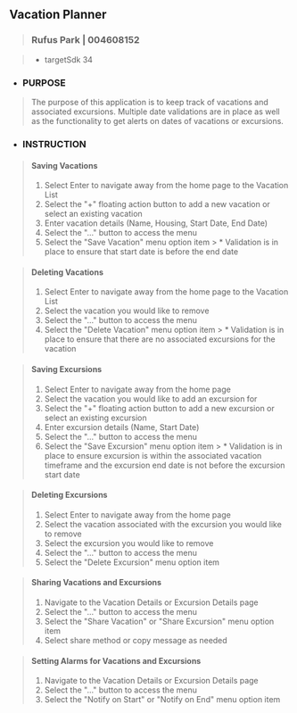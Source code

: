 ## Vacation Planner
> ### Rufus Park | 004608152

> * targetSdk 34
    <br>

* ### PURPOSE
>The purpose of this application is to keep track of vacations and associated excursions. Multiple date validations are in place as well as the functionality to get alerts on dates of vacations or excursions.


* ### INSTRUCTION
> #### Saving Vacations
> 1. Select Enter to navigate away from the home page to the Vacation List
> 2. Select the "+" floating action button to add a new vacation or select an existing vacation
> 3. Enter vacation details (Name, Housing, Start Date, End Date)
> 4. Select the "..." button to access the menu
> 5. Select the "Save Vacation" menu option item
     >    * Validation is in place to ensure that start date is before the end date


> #### Deleting Vacations
> 1. Select Enter to navigate away from the home page to the Vacation List
> 2. Select the vacation you would like to remove
> 3. Select the "..." button to access the menu
> 4. Select the "Delete Vacation" menu option item
     >    * Validation is in place to ensure that there are no associated excursions for the vacation

> #### Saving Excursions
> 1. Select Enter to navigate away from the home page
> 2. Select the vacation you would like to add an excursion for
> 3. Select the "+" floating action button to add a new excursion or select an existing excursion
> 4. Enter excursion details (Name, Start Date)
> 5. Select the "..." button to access the menu
> 6. Select the "Save Excursion" menu option item
     >    * Validation is in place to ensure excursion is within the associated vacation timeframe and the excursion end date is not before the excursion start date

> #### Deleting Excursions
> 1. Select Enter to navigate away from the home page
> 2. Select the vacation associated with the excursion you would like to remove
> 3. Select the excursion you would like to remove
> 4. Select the "..." button to access the menu
> 5. Select the "Delete Excursion" menu option item

> #### Sharing Vacations and Excursions
> 1. Navigate to the Vacation Details or Excursion Details page
> 2. Select the "..." button to access the menu
> 3. Select the "Share Vacation" or "Share Excursion" menu option item
> 4. Select share method or copy message as needed

> #### Setting Alarms for Vacations and Excursions
> 1. Navigate to the Vacation Details or Excursion Details page
> 2. Select the "..." button to access the menu
> 3. Select the "Notify on Start" or "Notify on End" menu option item